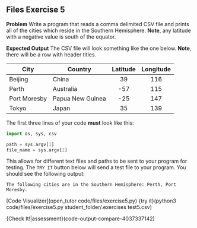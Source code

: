 ## Files Exercise 5

**Problem**
Write a program that reads a comma delimited CSV file and prints all of the cities which reside in the Southern Hemisphere. **Note**, any latitude with a negative value is south of the equator.

**Expected Output**
The CSV file will look something like the one below. **Note**, there will be a row with header titles.

|City |Country |Latitude |Longitude |
|-----|--------|:-------:|:--------:|
|Beijing|China|39|116
|Perth|Australia|-57|115|
|Port Moresby|Papua New Guinea|-25|147|
|Tokyo|Japan|35|139|

The first three lines of your code **must** look like this:

```python
import os, sys, csv

path = sys.argv[1]
file_name = sys.argv[2]
```
This allows for different text files and paths to be sent to your program for testing. The `TRY IT` button below will send a test file to your program. You should see the following output:

```text
The following cities are in the Southern Hemisphere: Perth, Port Moresby.
```

[Code Visualizer](open_tutor code/files/exercise5.py)
{try it}(python3 code/files/exercise5.py student_folder/.exercises test5.csv)

{Check It!|assessment}(code-output-compare-4037337142)
